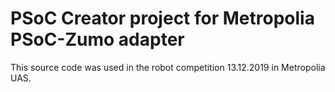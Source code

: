 # PSoC Creator project for Metropolia PSoC-Zumo adapter
This source code was used in the robot competition 13.12.2019 in Metropolia UAS.
